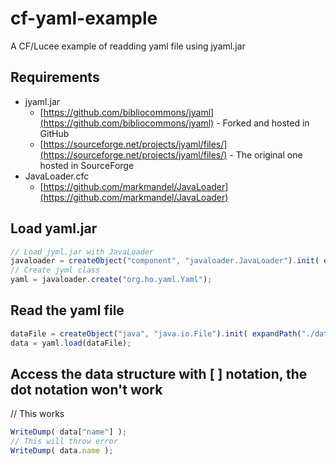 # cf-yaml-example
A CF/Lucee example of readding yaml file using jyaml.jar

## Requirements
* jyaml.jar 
  * [https://github.com/bibliocommons/jyaml](https://github.com/bibliocommons/jyaml) - Forked and hosted in GitHub
  * [https://sourceforge.net/projects/jyaml/files/](https://sourceforge.net/projects/jyaml/files/) - The original one hosted in SourceForge
* JavaLoader.cfc
  * [https://github.com/markmandel/JavaLoader](https://github.com/markmandel/JavaLoader)

## Load yaml.jar
```javascript
// Load jyml.jar with JavaLoader
javaloader = createObject("component", "javaloader.JavaLoader").init( expandPath("./jyaml-1.3.jar") );
// Create jyml class
yaml = javaloader.create("org.ho.yaml.Yaml");
```

## Read the yaml file
```javascript
dataFile = createObject("java", "java.io.File").init( expandPath("./data.yml") );
data = yaml.load(dataFile);
```

## Access the data structure with [ ] notation, the dot notation won't work
// This works
```javascript
WriteDump( data["name"] );
// This will throw error
WriteDump( data.name );
```
